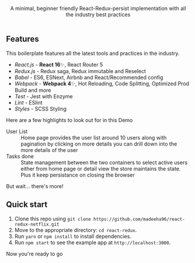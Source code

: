 

<br />

<div align="center">A minimal, beginner friendly React-Redux-persist implementation with all the industry best practices</div>

<br />



## Features

This boilerplate features all the latest tools and practices in the industry.

- _React.js_ - **React 16**✨, React Router 5
- _Redux.js_ - Redux saga, Redux immutable and Reselect
- _Babel_ - ES6, ESNext, Airbnb and React/Recommended config
- _Webpack_ - **Webpack 4**✨, Hot Reloading, Code Splitting, Optimized Prod Build and more
- _Test_ - Jest with Enzyme
- _Lint_ - ESlint
- _Styles_ - SCSS Styling

Here are a few highlights to look out for in this Demo

<dl>
  <dt>User List</dt>
  <dd>Home page provides the user list around 10 users along with pagination by clicking on more details 
  you can drill down into the more details of the user</dd>

  <dt>Tasks done</dt>
  <dd>State management between the two containers to select active users either from home page or detail view 
  the store maintains the state. Plus it keep persistance on closing the browser</dd>

</dl>

But wait... there's more!

## Quick start

1. Clone this repo using `git clone https://github.com/madeeha96/react-redux-netflix.git`
2. Move to the appropriate directory: `cd react-redux`.<br />
3. Run `yarn` or `npm install` to install dependencies.<br />
4. Run `npm start` to see the example app at `http://localhost:3000`.

Now you're ready to go



